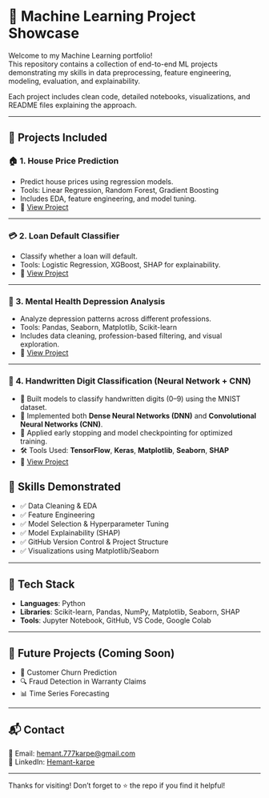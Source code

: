 # 🤖 Machine Learning Project Showcase

Welcome to my Machine Learning portfolio!  
This repository contains a collection of end-to-end ML projects demonstrating my skills in data preprocessing, feature engineering, modeling, evaluation, and explainability.

Each project includes clean code, detailed notebooks, visualizations, and README files explaining the approach.

---

## 📁 Projects Included

### 🏠 1. House Price Prediction
- Predict house prices using regression models.
- Tools: Linear Regression, Random Forest, Gradient Boosting
- Includes EDA, feature engineering, and model tuning.
- 📂 [View Project](./House%20Price%20Prediction)

---

### 💳 2. Loan Default Classifier
- Classify whether a loan will default.
- Tools: Logistic Regression, XGBoost, SHAP for explainability.
- 📂 [View Project](./Loan%20Approval)

---

### 🧠 3. Mental Health Depression Analysis
- Analyze depression patterns across different professions.
- Tools: Pandas, Seaborn, Matplotlib, Scikit-learn
- Includes data cleaning, profession-based filtering, and visual exploration.
- 📂 [View Project](./Mental%20Health%20Prediction)

---
### 🤖 4. Handwritten Digit Classification (Neural Network + CNN)
- 🔢 Built models to classify handwritten digits (0–9) using the MNIST dataset.
- 🧠 Implemented both **Dense Neural Networks (DNN)** and **Convolutional Neural Networks (CNN)**.
- 🧪 Applied early stopping and model checkpointing for optimized training.
- 🛠️ Tools Used: **TensorFlow**, **Keras**, **Matplotlib**, **Seaborn**, **SHAP**
- 📂 [View Project](./Neural+CNN)


## 🧠 Skills Demonstrated

- ✅ Data Cleaning & EDA
- ✅ Feature Engineering
- ✅ Model Selection & Hyperparameter Tuning
- ✅ Model Explainability (SHAP)
- ✅ GitHub Version Control & Project Structure
- ✅ Visualizations using Matplotlib/Seaborn

---

## 🔧 Tech Stack

- **Languages**: Python
- **Libraries**: Scikit-learn, Pandas, NumPy, Matplotlib, Seaborn, SHAP
- **Tools**: Jupyter Notebook, GitHub, VS Code, Google Colab

---

## 🌱 Future Projects (Coming Soon)

- 🧾 Customer Churn Prediction  
- 🔍 Fraud Detection in Warranty Claims  
- 📊 Time Series Forecasting  

---

## 📬 Contact

📧 Email: hemant.777karpe@gmail.com  
🔗 LinkedIn: [Hemant-karpe](https://www.linkedin.com/in/hemant-karpe )

---

Thanks for visiting! Don’t forget to ⭐️ the repo if you find it helpful!
